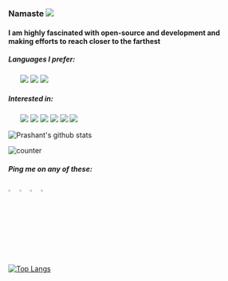 
### Namaste <img src="https://img.icons8.com/emoji/24/000000/folded-hands-light-skin-tone.png"/>
#### I am highly fascinated with open-source and development and <br> making efforts to reach closer to the farthest

##### Languages I prefer:<br>
<ul>
   <img src="https://img.icons8.com/color/48/000000/python.png">
   <img src="https://img.icons8.com/color/48/000000/c-plus-plus-logo.png">
   <img src="https://img.icons8.com/color/48/000000/c-programming.png">
</ul>

##### Interested in:<br>
 <ul>
  <img src="https://img.icons8.com/color/64/000000/django.png"/>
  <img src="https://img.icons8.com/color/48/000000/amazon-web-services.png"/>
  <img src="https://img.icons8.com/color/48/000000/source-code.png"/>
  <img src="https://img.icons8.com/cute-clipart/48/000000/machine-learning.png"/>
  <img src="https://img.icons8.com/fluent/48/000000/blockchain-new-logo.png"/> 
  <img src="https://img.icons8.com/cotton/48/000000/artificial-intelligence.png"/>
 </ul>


![Prashant's github stats](https://github-readme-stats.vercel.app/api?username=pra17dod&theme=dark&show_icons=true&count_private=true&hide=stars)

<p> <img src="https://komarev.com/ghpvc/?username=pra17dod&color=green" alt="counter" /> </p>




##### Ping me on any of these: <br>
[<img src="https://img.icons8.com/color/48/000000/twitter.png" width="3.5%"/>](https://twitter.com/@dodiya_prashant)
[<img src="https://img.icons8.com/color/48/000000/linkedin.png" width="3.5%"/>](https://www.linkedin.com/in/dodiya-prashant)
[<img src="https://img.icons8.com/fluent/48/000000/instagram-new.png" width="3.5%"/>](https://www.instagram.com/prance_always)
<a href="mailto:pra17dod@gmail.com"> <img src="https://img.icons8.com/color/48/000000/gmail.png" width="3.5%"/> </a>




 
[![Top Langs](https://github-readme-stats.vercel.app/api/top-langs/?username=pra17dod&theme=dark&layout=compact&hide=css)](https://github.com/pra17dod/github-readme-stats&theme=vue)



